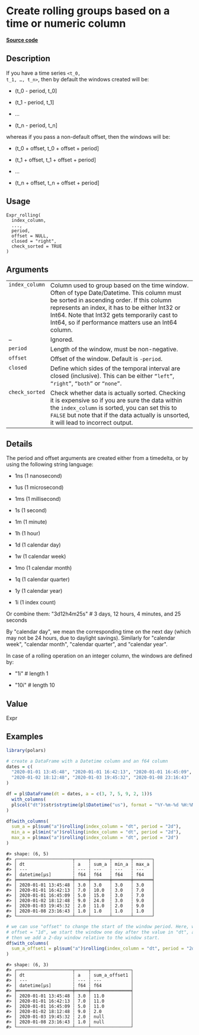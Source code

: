 

# Create rolling groups based on a time or numeric column

[**Source code**](https://github.com/pola-rs/r-polars/tree/main/R/expr__expr.R#L3354)

## Description

If you have a time series <code style="white-space: pre;">\<t_0, t_1, …,
t_n\></code>, then by default the windows created will be:

<ul>
<li>

(t_0 - period, t_0\]

</li>
<li>

(t_1 - period, t_1\]

</li>
<li>

…

</li>
<li>

(t_n - period, t_n\]

</li>
</ul>

whereas if you pass a non-default offset, then the windows will be:

<ul>
<li>

(t_0 + offset, t_0 + offset + period\]

</li>
<li>

(t_1 + offset, t_1 + offset + period\]

</li>
<li>

…

</li>
<li>

(t_n + offset, t_n + offset + period\]

</li>
</ul>

## Usage

<pre><code class='language-R'>Expr_rolling(
  index_column,
  ...,
  period,
  offset = NULL,
  closed = "right",
  check_sorted = TRUE
)
</code></pre>

## Arguments

<table>
<tr>
<td style="white-space: nowrap; font-family: monospace; vertical-align: top">
<code id="Expr_rolling_:_index_column">index_column</code>
</td>
<td>
Column used to group based on the time window. Often of type
Date/Datetime. This column must be sorted in ascending order. If this
column represents an index, it has to be either Int32 or Int64. Note
that Int32 gets temporarily cast to Int64, so if performance matters use
an Int64 column.
</td>
</tr>
<tr>
<td style="white-space: nowrap; font-family: monospace; vertical-align: top">
<code id="Expr_rolling_:_...">…</code>
</td>
<td>
Ignored.
</td>
</tr>
<tr>
<td style="white-space: nowrap; font-family: monospace; vertical-align: top">
<code id="Expr_rolling_:_period">period</code>
</td>
<td>
Length of the window, must be non-negative.
</td>
</tr>
<tr>
<td style="white-space: nowrap; font-family: monospace; vertical-align: top">
<code id="Expr_rolling_:_offset">offset</code>
</td>
<td>
Offset of the window. Default is <code>-period</code>.
</td>
</tr>
<tr>
<td style="white-space: nowrap; font-family: monospace; vertical-align: top">
<code id="Expr_rolling_:_closed">closed</code>
</td>
<td>
Define which sides of the temporal interval are closed (inclusive). This
can be either <code>“left”</code>, <code>“right”</code>,
<code>“both”</code> or <code>“none”</code>.
</td>
</tr>
<tr>
<td style="white-space: nowrap; font-family: monospace; vertical-align: top">
<code id="Expr_rolling_:_check_sorted">check_sorted</code>
</td>
<td>
Check whether data is actually sorted. Checking it is expensive so if
you are sure the data within the <code>index_column</code> is sorted,
you can set this to <code>FALSE</code> but note that if the data
actually is unsorted, it will lead to incorrect output.
</td>
</tr>
</table>

## Details

The period and offset arguments are created either from a timedelta, or
by using the following string language:

<ul>
<li>

1ns (1 nanosecond)

</li>
<li>

1us (1 microsecond)

</li>
<li>

1ms (1 millisecond)

</li>
<li>

1s (1 second)

</li>
<li>

1m (1 minute)

</li>
<li>

1h (1 hour)

</li>
<li>

1d (1 calendar day)

</li>
<li>

1w (1 calendar week)

</li>
<li>

1mo (1 calendar month)

</li>
<li>

1q (1 calendar quarter)

</li>
<li>

1y (1 calendar year)

</li>
<li>

1i (1 index count)

</li>
</ul>

Or combine them: "3d12h4m25s" \# 3 days, 12 hours, 4 minutes, and 25
seconds

By "calendar day", we mean the corresponding time on the next day (which
may not be 24 hours, due to daylight savings). Similarly for "calendar
week", "calendar month", "calendar quarter", and "calendar year".

In case of a rolling operation on an integer column, the windows are
defined by:

<ul>
<li>

"1i" \# length 1

</li>
<li>

"10i" \# length 10

</li>
</ul>

## Value

Expr

## Examples

``` r
library(polars)

# create a DataFrame with a Datetime column and an f64 column
dates = c(
  "2020-01-01 13:45:48", "2020-01-01 16:42:13", "2020-01-01 16:45:09",
  "2020-01-02 18:12:48", "2020-01-03 19:45:32", "2020-01-08 23:16:43"
)

df = pl$DataFrame(dt = dates, a = c(3, 7, 5, 9, 2, 1))$
  with_columns(
  pl$col("dt")$str$strptime(pl$Datetime("us"), format = "%Y-%m-%d %H:%M:%S")$set_sorted()
)

df$with_columns(
  sum_a = pl$sum("a")$rolling(index_column = "dt", period = "2d"),
  min_a = pl$min("a")$rolling(index_column = "dt", period = "2d"),
  max_a = pl$max("a")$rolling(index_column = "dt", period = "2d")
)
```

    #> shape: (6, 5)
    #> ┌─────────────────────┬─────┬───────┬───────┬───────┐
    #> │ dt                  ┆ a   ┆ sum_a ┆ min_a ┆ max_a │
    #> │ ---                 ┆ --- ┆ ---   ┆ ---   ┆ ---   │
    #> │ datetime[μs]        ┆ f64 ┆ f64   ┆ f64   ┆ f64   │
    #> ╞═════════════════════╪═════╪═══════╪═══════╪═══════╡
    #> │ 2020-01-01 13:45:48 ┆ 3.0 ┆ 3.0   ┆ 3.0   ┆ 3.0   │
    #> │ 2020-01-01 16:42:13 ┆ 7.0 ┆ 10.0  ┆ 3.0   ┆ 7.0   │
    #> │ 2020-01-01 16:45:09 ┆ 5.0 ┆ 15.0  ┆ 3.0   ┆ 7.0   │
    #> │ 2020-01-02 18:12:48 ┆ 9.0 ┆ 24.0  ┆ 3.0   ┆ 9.0   │
    #> │ 2020-01-03 19:45:32 ┆ 2.0 ┆ 11.0  ┆ 2.0   ┆ 9.0   │
    #> │ 2020-01-08 23:16:43 ┆ 1.0 ┆ 1.0   ┆ 1.0   ┆ 1.0   │
    #> └─────────────────────┴─────┴───────┴───────┴───────┘

``` r
# we can use "offset" to change the start of the window period. Here, with
# offset = "1d", we start the window one day after the value in "dt", and
# then we add a 2-day window relative to the window start.
df$with_columns(
  sum_a_offset1 = pl$sum("a")$rolling(index_column = "dt", period = "2d", offset = "1d")
)
```

    #> shape: (6, 3)
    #> ┌─────────────────────┬─────┬───────────────┐
    #> │ dt                  ┆ a   ┆ sum_a_offset1 │
    #> │ ---                 ┆ --- ┆ ---           │
    #> │ datetime[μs]        ┆ f64 ┆ f64           │
    #> ╞═════════════════════╪═════╪═══════════════╡
    #> │ 2020-01-01 13:45:48 ┆ 3.0 ┆ 11.0          │
    #> │ 2020-01-01 16:42:13 ┆ 7.0 ┆ 11.0          │
    #> │ 2020-01-01 16:45:09 ┆ 5.0 ┆ 11.0          │
    #> │ 2020-01-02 18:12:48 ┆ 9.0 ┆ 2.0           │
    #> │ 2020-01-03 19:45:32 ┆ 2.0 ┆ null          │
    #> │ 2020-01-08 23:16:43 ┆ 1.0 ┆ null          │
    #> └─────────────────────┴─────┴───────────────┘
